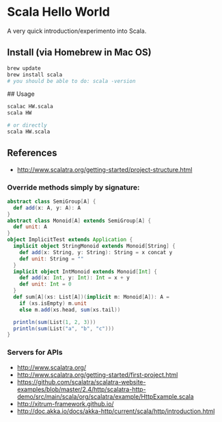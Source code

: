 # Scala Hello World

A very quick introduction/experimento into Scala.

## Install (via Homebrew in Mac OS)

```sh
brew update
brew install scala
# you should be able to do: scala -version
```

## Usage

```sh
scalac HW.scala
scala HW

# or directly
scala HW.scala
```

## References

- http://www.scalatra.org/getting-started/project-structure.html


### Override methods simply by signature:
```scala
abstract class SemiGroup[A] {
  def add(x: A, y: A): A
}
abstract class Monoid[A] extends SemiGroup[A] {
  def unit: A
}
object ImplicitTest extends Application {
  implicit object StringMonoid extends Monoid[String] {
    def add(x: String, y: String): String = x concat y
    def unit: String = ""
  }
  implicit object IntMonoid extends Monoid[Int] {
    def add(x: Int, y: Int): Int = x + y
    def unit: Int = 0
  }
  def sum[A](xs: List[A])(implicit m: Monoid[A]): A =
    if (xs.isEmpty) m.unit
    else m.add(xs.head, sum(xs.tail))

  println(sum(List(1, 2, 3)))
  println(sum(List("a", "b", "c")))
}
```

### Servers for APIs

- http://www.scalatra.org/
- http://www.scalatra.org/getting-started/first-project.html
- https://github.com/scalatra/scalatra-website-examples/blob/master/2.4/http/scalatra-http-demo/src/main/scala/org/scalatra/example/HttpExample.scala
- http://xitrum-framework.github.io/
- http://doc.akka.io/docs/akka-http/current/scala/http/introduction.html

